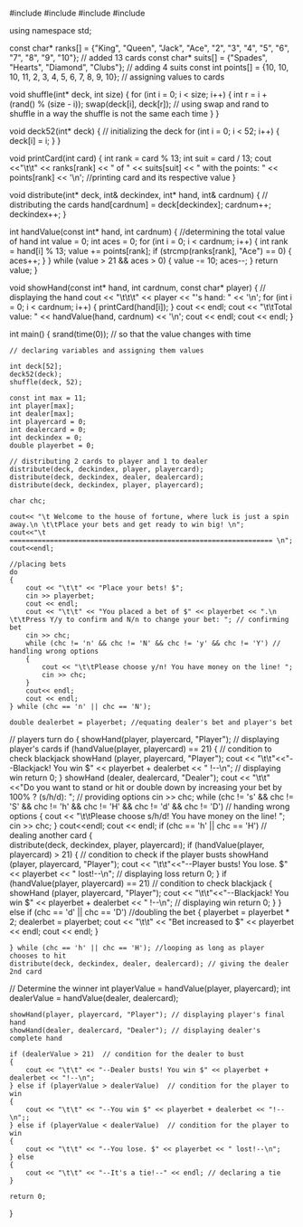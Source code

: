#include <iostream>
#include <ctime>
#include <cstdlib>
#include <cstring>

using namespace std;

const char* ranks[] = {"King", "Queen", "Jack", "Ace", "2", "3", "4", "5", "6", "7", "8", "9", "10"}; // added 13 cards 
const char* suits[] = {"Spades", "Hearts", "Diamond", "Clubs"}; // adding 4 suits
const int points[] = {10, 10, 10, 11, 2, 3, 4, 5, 6, 7, 8, 9, 10}; // assigning values to cards 

void shuffle(int* deck, int size) {
    for (int i = 0; i < size; i++) {
        int r = i + (rand() % (size - i));
        swap(deck[i], deck[r]); // using swap and rand to shuffle in a way the shuffle is not the same each time
    }
}

void deck52(int* deck) { // initializing the deck
    for (int i = 0; i < 52; i++) {
        deck[i] = i;
    }
}

void printCard(int card) {
    int rank = card % 13;
    int suit = card / 13;
    cout <<"\t\t" << ranks[rank] << " of " << suits[suit] << " with the points: " << points[rank] << '\n'; //printing card and its respective value 
}

void distribute(int* deck, int& deckindex, int* hand, int& cardnum) { // distributing the cards
    hand[cardnum] = deck[deckindex];
    cardnum++;
    deckindex++;
}

int handValue(const int* hand, int cardnum) { //determining the total value of hand 
    int value = 0;
    int aces = 0;
    for (int i = 0; i < cardnum; i++) {
        int rank = hand[i] % 13;
        value += points[rank];
        if (strcmp(ranks[rank], "Ace") == 0) {
            aces++;
        }
    }
    while (value > 21 && aces > 0) { 
        value -= 10;
        aces--;
    }
    return value;
}

void showHand(const int* hand, int cardnum, const char* player) { // displaying the hand 
    cout << "\t\t\t" << player << "'s hand: " << '\n';
    for (int i = 0; i < cardnum; i++) {
        printCard(hand[i]);
    }
    cout << endl;
    cout << "\t\tTotal value: " << handValue(hand, cardnum) << '\n';
    cout << endl;
    cout << endl;
}

int main() {
    srand(time(0)); // so that the value changes with time
    
    // declaring variables and assigning them values

    int deck[52];
    deck52(deck);
    shuffle(deck, 52);

    const int max = 11;
    int player[max];
    int dealer[max];
    int playercard = 0;
    int dealercard = 0;
    int deckindex = 0;
    double playerbet = 0;

    // distributing 2 cards to player and 1 to dealer
    distribute(deck, deckindex, player, playercard);
    distribute(deck, deckindex, dealer, dealercard);
    distribute(deck, deckindex, player, playercard);

    char chc;

    cout<< "\t Welcome to the house of fortune, where luck is just a spin away.\n \t\tPlace your bets and get ready to win big! \n";
    cout<<"\t ================================================================= \n";
    cout<<endl;
    
    //placing bets
    do
    {
        cout << "\t\t" << "Place your bets! $";
        cin >> playerbet;
        cout << endl;
        cout << "\t\t" << "You placed a bet of $" << playerbet << ".\n \t\tPress Y/y to confirm and N/n to change your bet: "; // confirming bet
        cin >> chc;
        while (chc != 'n' && chc != 'N' && chc != 'y' && chc != 'Y') // handling wrong options
        {
            cout << "\t\tPlease choose y/n! You have money on the line! ";
            cin >> chc;
        }
        cout<< endl;
        cout << endl;
    } while (chc == 'n' || chc == 'N');
    
    double dealerbet = playerbet; //equating dealer's bet and player's bet
// players turn 
    do 
    {
        showHand(player, playercard, "Player"); // displaying player's cards
        if (handValue(player, playercard) == 21) 
            {  // condition to check blackjack 
            showHand (player, playercard, "Player");
            cout << "\t\t"<<"--Blackjack! You win $" << playerbet + dealerbet << " !--\n"; // displaying win
            return 0;
            }
        showHand (dealer, dealercard, "Dealer");
        cout << "\t\t"<<"Do you want to stand or hit or double down by increasing your bet by 100% ? (s/h/d): ";  // providing options
        cin >> chc;
        while (chc != 's' && chc != 'S' && chc != 'h' && chc != 'H' && chc != 'd' && chc != 'D')  // handing wrong options 
        {
            cout << "\t\tPlease choose s/h/d! You have money on the line! ";
            cin >> chc;
        }
        cout<<endl;
        cout << endl;
        if (chc == 'h' || chc == 'H') // dealing another card
            {   
            distribute(deck, deckindex, player, playercard);
            if (handValue(player, playercard) > 21) {  // condition to check if the player busts 
            showHand (player, playercard, "Player");
            cout << "\t\t"<<"--Player busts! You lose. $" << playerbet << " lost!--\n"; // displaying loss
            return 0;
            }
            if (handValue(player, playercard) == 21)  // condition to check blackjack 
            { 
            showHand (player, playercard, "Player");
            cout << "\t\t"<<"--Blackjack! You win $" << playerbet + dealerbet << " !--\n"; // displaying win
            return 0;
            }
        } else if (chc == 'd' || chc == 'D') //doubling the bet
        {
            playerbet = playerbet * 2;
            dealerbet = playerbet;
            cout << "\t\t" << "Bet increased to $" << playerbet << endl; 
            cout << endl;
        }
        
    } while (chc == 'h' || chc == 'H'); //looping as long as player chooses to hit 
    distribute(deck, deckindex, dealer, dealercard); // giving the dealer 2nd card
// Determine the winner
    int playerValue = handValue(player, playercard);
    int dealerValue = handValue(dealer, dealercard);

    
    showHand(player, playercard, "Player"); // displaying player's final hand 
    showHand(dealer, dealercard, "Dealer"); // displaying dealer's complete hand 

    if (dealerValue > 21)  // condition for the dealer to bust 
    {
        cout << "\t\t" << "--Dealer busts! You win $" << playerbet + dealerbet << "!--\n";
    } else if (playerValue > dealerValue)  // condition for the player to win
    {
        cout << "\t\t" << "--You win $" << playerbet + dealerbet << "!--\n";;
    } else if (playerValue < dealerValue)  // condition for the player to win
    {
        cout << "\t\t" << "--You lose. $" << playerbet << " lost!--\n";
    } else 
    {
        cout << "\t\t" << "--It's a tie!--" << endl; // declaring a tie 
    }

    return 0;
}
